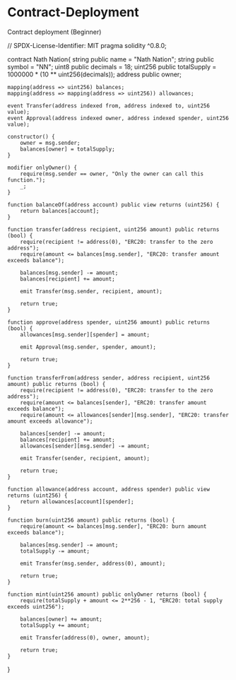 # Contract-Deployment
Contract deployment (Beginner) 

// SPDX-License-Identifier: MIT
pragma solidity ^0.8.0;

contract Nath Nation{
    string public name = "Nath Nation";
    string public symbol = "NN";
    uint8 public decimals = 18;
    uint256 public totalSupply = 1000000 * (10 ** uint256(decimals));
    address public owner;
   
    mapping(address => uint256) balances;
    mapping(address => mapping(address => uint256)) allowances;
   
    event Transfer(address indexed from, address indexed to, uint256 value);
    event Approval(address indexed owner, address indexed spender, uint256 value);
   
    constructor() {
        owner = msg.sender;
        balances[owner] = totalSupply;
    }
   
    modifier onlyOwner() {
        require(msg.sender == owner, "Only the owner can call this function.");
        _;
    }
   
    function balanceOf(address account) public view returns (uint256) {
        return balances[account];
    }
   
    function transfer(address recipient, uint256 amount) public returns (bool) {
        require(recipient != address(0), "ERC20: transfer to the zero address");
        require(amount <= balances[msg.sender], "ERC20: transfer amount exceeds balance");
       
        balances[msg.sender] -= amount;
        balances[recipient] += amount;
       
        emit Transfer(msg.sender, recipient, amount);
       
        return true;
    }
   
    function approve(address spender, uint256 amount) public returns (bool) {
        allowances[msg.sender][spender] = amount;
       
        emit Approval(msg.sender, spender, amount);
       
        return true;
    }
   
    function transferFrom(address sender, address recipient, uint256 amount) public returns (bool) {
        require(recipient != address(0), "ERC20: transfer to the zero address");
        require(amount <= balances[sender], "ERC20: transfer amount exceeds balance");
        require(amount <= allowances[sender][msg.sender], "ERC20: transfer amount exceeds allowance");
       
        balances[sender] -= amount;
        balances[recipient] += amount;
        allowances[sender][msg.sender] -= amount;
       
        emit Transfer(sender, recipient, amount);
       
        return true;
    }
   
    function allowance(address account, address spender) public view returns (uint256) {
        return allowances[account][spender];
    }
   
    function burn(uint256 amount) public returns (bool) {
        require(amount <= balances[msg.sender], "ERC20: burn amount exceeds balance");
       
        balances[msg.sender] -= amount;
        totalSupply -= amount;
       
        emit Transfer(msg.sender, address(0), amount);
       
        return true;
    }
   
    function mint(uint256 amount) public onlyOwner returns (bool) {
        require(totalSupply + amount <= 2**256 - 1, "ERC20: total supply exceeds uint256");
       
        balances[owner] += amount;
        totalSupply += amount;
       
        emit Transfer(address(0), owner, amount);
       
        return true;
    }
}
